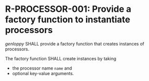 # R-PROCESSOR-001: Provide a factory function to instantiate processors #
*genloppy* SHALL provide a factory function that creates instances of processors.

The factory function SHALL create instances by taking
-   the processor name `name` and
-   optional key-value arguments.
